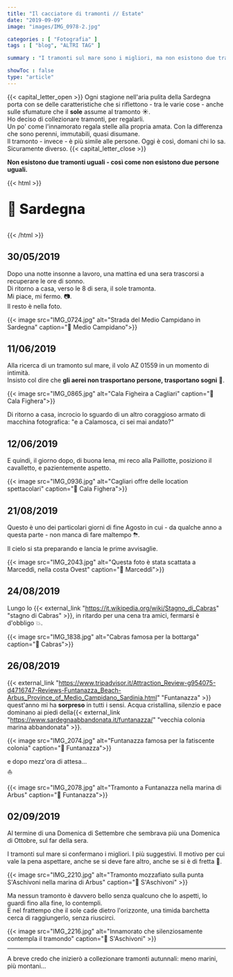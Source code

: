 ```yaml
---
title: "Il cacciatore di tramonti // Estate"
date: "2019-09-09"
image: "images/IMG_0978-2.jpg"

categories : [ "Fotografia" ]
tags : [ "blog", "ALTRI TAG" ]

summary : "I tramonti sul mare sono i migliori, ma non esistono due tramonti diversi. Per questo dico spesso che i tramonti son come le persone..."

showToc : false
type: "article"
---
```


{{< capital_letter_open >}}
Ogni stagione nell'aria pulita della Sardegna porta con se delle caratteristiche che si riflettono - tra le varie cose - anche sulle sfumature che il **sole** assume al tramonto ☀.  
Ho deciso di collezionare tramonti, per regalarli.  
Un po' come l'innamorato regala stelle alla propria amata. Con la differenza che sono perenni, immutabili, quasi disumane.  
Il tramonto - invece - è più simile alle persone. Oggi è così, domani chi lo sa. Sicuramente diverso.
{{< capital_letter_close >}}

**Non esistono due tramonti uguali - così come non esistono due persone uguali.**

{{< html >}}
<p style="font-size: 24pt !important; font-weight: 800 !important;">
🚩 Sardegna
</p>
{{< /html >}}

## 30/05/2019

Dopo una notte insonne a lavoro, una mattina ed una sera trascorsi a recuperare le ore di sonno.  
Di ritorno a casa, verso le 8 di sera, il sole tramonta.  
Mi piace, mi fermo. 📷.  
Il resto è nella foto.

{{< image src="IMG_0724.jpg" alt="Strada del Medio Campidano in Sardegna" caption="📌 Medio Campidano">}}

## 11/06/2019

Alla ricerca di un tramonto sul mare, il volo AZ 01559 in un momento di intimità.  
Insisto col dire che **gli aerei non trasportano persone, trasportano sogni** 💭.

{{< image src="IMG_0865.jpg" alt="Cala Figheira a Cagliari" caption="📌 Cala Fighera">}}

Di ritorno a casa, incrocio lo sguardo di un altro coraggioso armato di macchina fotografica: "e a Calamosca, ci sei mai andato?"  

## 12/06/2019

E quindi, il giorno dopo, di buona lena, mi reco alla Paillotte, posiziono il cavalletto, e pazientemente aspetto.

{{< image src="IMG_0936.jpg" alt="Cagliari offre delle location spettacolari" caption="📌 Cala Fighera">}}

## 21/08/2019

Questo è uno dei particolari giorni di fine Agosto in cui - da qualche anno a questa parte - non manca di fare maltempo ⛈.

Il cielo si sta preparando e lancia le prime avvisaglie.

{{< image src="IMG_2043.jpg" alt="Questa foto è stata scattata a Marceddì, nella costa Ovest" caption="📌 Marceddì">}}

## 24/08/2019

Lungo lo {{< external_link "https://it.wikipedia.org/wiki/Stagno_di_Cabras" "stagno di Cabras" >}}, in ritardo per una cena tra amici, fermarsi è d'obbligo 💥.

{{< image src="IMG_1838.jpg" alt="Cabras famosa per la bottarga" caption="📌 Cabras">}}

## 26/08/2019

{{< external_link "https://www.tripadvisor.it/Attraction_Review-g954075-d4716747-Reviews-Funtanazza_Beach-Arbus_Province_of_Medio_Campidano_Sardinia.html" "Funtanazza" >}} quest'anno mi ha **sorpreso** in tutti i sensi. Acqua cristallina, silenzio e pace dominano ai piedi della{{< external_link "https://www.sardegnaabbandonata.it/funtanazza/" "vecchia colonia marina abbandonata" >}}.

{{< image src="IMG_2074.jpg" alt="Funtanazza famosa per la fatiscente colonia" caption="📌 Funtanazza">}}

e dopo mezz'ora di attesa...  
⛵

{{< image src="IMG_2078.jpg" alt="Tramonto a Funtanazza nella marina di Arbus" caption="📌 Funtanazza">}}

## 02/09/2019

Al termine di una Domenica di Settembre che sembrava più una Domenica di Ottobre, sul far della sera.

I tramonti sul mare si confermano i migliori. I più suggestivi. Il motivo per cui vale la pena aspettare, anche se si deve fare altro, anche se si è di fretta 🌅.

{{< image src="IMG_2210.jpg" alt="Tramonto mozzafiato sulla punta S'Aschivoni nella marina di Arbus" caption="📌 S'Aschivoni" >}}

Ma nessun tramonto è davvero bello senza qualcuno che lo aspetti, lo guardi fino alla fine, lo contempli.  
E nel frattempo che il sole cade dietro l'orizzonte, una timida barchetta cerca di raggiungerlo, senza riuscirci.

{{< image src="IMG_2216.jpg" alt="Innamorato che silenziosamente contempla il tramondo" caption="📌 S'Aschivoni" >}}

* * *

A breve credo che inizierò a collezionare tramonti autunnali: meno marini, più montani...
